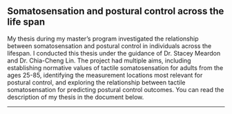 ## Somatosensation and postural control across the life span

My thesis during my master’s program investigated the relationship between 
somatosensation and postural control in individuals across the lifespan. 
I conducted this thesis under the guidance of Dr. Stacey Meardon and 
Dr. Chia-Cheng Lin. The project had multiple aims, including establishing 
normative values of tactile somatosensation for adults from the ages 25-85, 
identifying the measurement locations most relevant for postural control, 
and exploring the relationship between tactile somatosensation for predicting 
postural control outcomes. You can read the description of my thesis in the 
document below.

---
[<object data="pdf/Horn_Thesis_Defense_Announcement.pdf" width="864" height="648" type='application/pdf'/>](pdf/Horn_Thesis_Defense_Announcement.pdf)
---